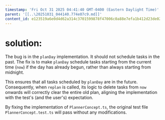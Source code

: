 ```yaml
---
timestamp: 'Fri Oct 31 2025 04:41:40 GMT-0400 (Eastern Daylight Time)'
parent: '[[..\20251031_044140.774e07c9.md]]'
content_id: e123519a6e0d4d62a314c3701599878f47006c0a88e7efa1b412d23de023f622
---
```


# solution:

The bug is in the `planDay` implementation. It should not schedule tasks in the past. The fix is to make `planDay` schedule tasks starting from the current time (`now`) if the day has already begun, rather than always starting from midnight.

This ensures that all tasks scheduled by `planDay` are in the future. Consequently, when `replan` is called, its logic to delete tasks from `now` onwards will correctly clear the entire old plan, aligning the implementation with the test's (and the user's) expectation.

By fixing the implementation of `PlannerConcept.ts`, the original test file `PlannerConcept.test.ts` will pass without any modifications.
